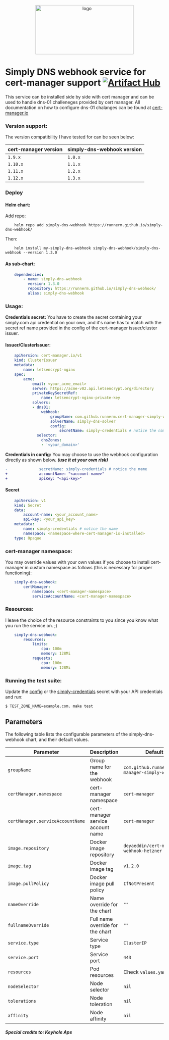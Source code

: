 
<p align="center">
  <img src="https://user-images.githubusercontent.com/51089137/193522982-c0792104-7ecd-4e6c-a4a9-56b066b65331.png" height="156" width="312" alt="logo" />
</p>


# Simply DNS webhook service for cert-manager support     [![Artifact Hub](https://img.shields.io/endpoint?url=https://artifacthub.io/badge/repository/simply-dns-webhook)](https://artifacthub.io/packages/search?repo=simply-dns-webhook)
This service can be installed side by side with cert manager and can be used to handle dns-01 challeneges provided by cert manager. All documentation on how to configure dns-01 chalanges can be found at [cert-manager.io](https://cert-manager.io/docs/configuration/acme/dns01/webhook/)

### Version support:
The version compatibility I have tested for can be seen below:

| cert-manager version | simply-dns-webhook version |
|----------------------|----------------------------|
| `1.9.x`              | `1.0.x`                    |
| `1.10.x`             | `1.1.x`                    |
| `1.11.x`             | `1.2.x`                    |
| `1.12.x`             | `1.3.x`                    |



### Deploy
#### Helm chart: 
Add repo:
```shell
    helm repo add simply-dns-webhook https://runnerm.github.io/simply-dns-webhook/
```
Then:
```shell
    helm install my-simply-dns-webhook simply-dns-webhook/simply-dns-webhook --version 1.3.0
```
#### As sub-chart:
```YAML
    dependencies:
        - name: simply-dns-webhook
          version: 1.3.0
          repository: https://runnerm.github.io/simply-dns-webhook/
          alias: simply-dns-webhook
```
### Usage:

**Credentials secret:**
You have to create the secret containing your simply.com api credential on your own, and 
it's name has to match with the secret ref name provided in the config of the cert-manager
issuer/cluster issuer.


#### Issuer/ClusterIssuer:
```YAML
    apiVersion: cert-manager.io/v1
    kind: ClusterIssuer
    metadata:
        name: letsencrypt-nginx
    spec:
        acme:
            email: <your_acme_email>
            server: https://acme-v02.api.letsencrypt.org/directory
            privateKeySecretRef:
                name: letsencrypt-nginx-private-key
            solvers:
            - dns01:
                webhook:
                    groupName: com.github.runnerm.cert-manager-simply-webhook
                    solverName: simply-dns-solver
                    config:
                        secretName: simply-credentials # notice the name
              selector:
                dnsZones:
                - '<your_domain>'
```

**Credentials in config:**
You may choose to use the webhook configuration directly as shown below.
**_(use it at your own risk)_**
```diff
-              secretName: simply-credentials # notice the name
+              accountName: "<account-name>"
+              apiKey: "<api-key>"
```
#### Secret
```YAML
    apiVersion: v1
    kind: Secret
    data:
        account-name: <your_account_name>
        api-key: <your_api_key>
    metadata:
        name: simply-credentials # notice the name
        namespace: <namespace-where-cert-manager-is-installed>
    type: Opaque
```
### cert-manager namespace:

You may override values with your own values if you choose to install cert-manager in custom namespace as follows (this is necessary for proper functioning):
```YAML
    simply-dns-webhook:
        certManager:
            namespace: <cert-manager-namespace>
            serviceAccountName: <cert-manager-namespace>
```
### Resources:
I leave the choice of the resource constraints to you since you know what you run the service on. ;) 
```YAML
    simply-dns-webhook:
        resources: 
            limits:
                cpu: 100m  
                memory: 128Mi
            requests:
                cpu: 100m
                memory: 128Mi
```

### Running the test suite:

Update the [config](testdata/simply-dns-webhook/config.json) or the [simply-credentials](testdata/simply-dns-webhook/simply-credentials.yaml) secret with your API credentials and run:

```bash
$ TEST_ZONE_NAME=example.com. make test
```

## Parameters

The following table lists the configurable parameters of the simply-dns-webhook chart, and their default values.

| Parameter                        | Description                                     | Default                                          |
|----------------------------------|-------------------------------------------------|--------------------------------------------------|
| `groupName`                      | Group name for the webhook                      | `com.github.runnerm.cert-manager-simply-webhook` |
| `certManager.namespace`          | cert-manager namespace                          | `cert-manager`                                   |
| `certManager.serviceAccountName` | cert-manager service account name               | `cert-manager`                                   |
| `image.repository`               | Docker image repository                         | `deyaeddin/cert-manager-webhook-hetzner`         |
| `image.tag`                      | Docker image tag                                | `v1.2.0`                                         |
| `image.pullPolicy`               | Docker image pull policy                        | `IfNotPresent`                                   |
| `nameOverride`                   | Name override for the chart                     | `""`                                             |
| `fullnameOverride`               | Full name override for the chart                | `""`                                             |
| `service.type`                   | Service type                                    | `ClusterIP`                                      |
| `service.port`                   | Service port                                    | `443`                                            |
| `resources`                      | Pod resources                                   | Check `values.yaml` file                         |
| `nodeSelector`                   | Node selector                                   | `nil`                                            |
| `tolerations`                    | Node toleration                                 | `nil`                                            |
| `affinity`                       | Node affinity                                   | `nil`                                            |

##### Special credits to: **Keyhole Aps**
